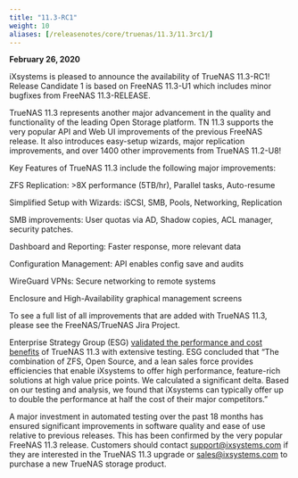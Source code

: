 ```yaml
---
title: "11.3-RC1"
weight: 10
aliases: [/releasenotes/core/truenas/11.3/11.3rc1/]
---
```


**February 26, 2020**

iXsystems is pleased to announce the availability of TrueNAS 11.3-RC1!
Release Candidate 1 is based on FreeNAS 11.3-U1 which includes minor bugfixes from FreeNAS 11.3-RELEASE.

TrueNAS 11.3 represents another major advancement in the quality and functionality of the leading Open Storage platform. TN 11.3 supports the very popular API and Web UI improvements of the previous FreeNAS release. It also introduces easy-setup wizards, major replication improvements, and over 1400 other improvements from TrueNAS 11.2-U8!

Key Features of TrueNAS 11.3 include the following major improvements:

ZFS Replication: >8X performance (5TB/hr), Parallel tasks, Auto-resume

Simplified Setup with Wizards: iSCSI, SMB, Pools, Networking, Replication

SMB improvements: User quotas via AD, Shadow copies, ACL manager, security patches.

Dashboard and Reporting: Faster response, more relevant data

Configuration Management: API enables config save and audits

WireGuard VPNs: Secure networking to remote systems

Enclosure and High-Availability graphical management screens

To see a full list of all improvements that are added with TrueNAS 11.3, please see the FreeNAS/TrueNAS Jira Project.

Enterprise Strategy Group (ESG) [validated the performance and cost benefits](https://www.ixsystems.com/esg/?utm_source=dynamic&utm_medium=press&utm_campaign=freenas+11-3+release) of TrueNAS 11.3 with extensive testing. ESG concluded that “The combination of ZFS, Open Source, and a lean sales force provides efficiencies that enable iXsystems to offer high performance, feature-rich solutions at high value price points. We calculated a significant delta. Based on our testing and analysis, we found that iXsystems can typically offer up to double the performance at half the cost of their major competitors.”

A major investment in automated testing over the past 18 months has ensured significant improvements in software quality and ease of use relative to previous releases. This has been confirmed by the very popular FreeNAS 11.3 release. Customers should contact support@ixsystems.com if they are interested in the TrueNAS 11.3 upgrade or sales@ixsystems.com to purchase a new TrueNAS storage product.
